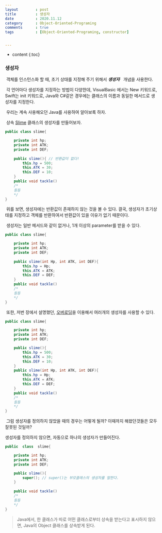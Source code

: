```yaml
---
layout        : post
title         : 생성자
date          : 2020.11.12
category      : Object-Oriented-Programing
comments      : true
tags          : [Object-Oriented-Programing, constructor]


---
```


* content
{:toc}

### 생성자

&nbsp;객체를 인스턴스화 할 때, 초기 상태를 지정해 주기 위해서 __*생성자*__ &nbsp; 개념을 사용한다. 

&nbsp;각 언어마다 생성자를 지정하는 방법이 다양한데, VisualBasic 에서는 New 키워드로, Swift는 init 키워드로, Java와 C#같은 경우에는 클래스의 이름과 동일한 메서드로 생성자를 지정한다.

&nbsp;우리는 계속 사용해오던 Java를 사용하여 알아보록 하자. 


&nbsp;상속 [Slime]({{site.baseurl}}/oop/2020/10/17/Chapter3.html#slime) 클래스의 생성자를 만들어보자.


```java
public class slime{

	private int hp;
	private int ATK;
	private int DEF;
	
	public slime(){ // 반환값이 없다!
		this.hp = 500;
		this.ATK = 30;
		this.DEF = 10;
	}
	public void tackle()
	/*
	등등
	*/
}
```

&nbsp;위를 보면, 생성자에는 반환값이 존재하지 않는 것을 볼 수 있다. 결국, 생성자가 초기상태를 지정하고 객체를 반환하여서 반환값이 있을 이유가 없기 때문이다.


&nbsp;생성자는 일반 메서드와 같이 없거나, 1개 이상의 parameter를 받을 수 있다.
```java
public class slime{

	private int hp;
	private int ATK;
	private int DEF;
	
	public slime(int Hp, int ATK, int DEF){ 
		this.hp = Hp;
		this.ATK = ATK;
		this.DEF = DEF;
	}
	public void tackle()
	/*
	등등
	*/
}
```

&nbsp;또한, 저번 장에서 설명했던, [오버로딩]({{site.baseurl}}/oop/2020/10/23/Chapter4.html#overloading)을 이용해서 여러개의 생성자를 사용할 수 있다.

```java
public class slime{

	private int hp;
	private int ATK;
	private int DEF;

	public slime(){ 
		this.hp = 500;
		this.ATK = 30;
		this.DEF = 10;
	}
	public slime(int Hp, int ATK, int DEF){
		this.hp = Hp;
		this.ATK = ATK;
		this.DEF = DEF;
	}
	public void tackle()
	/*
	등등
	*/
}
```

&nbsp;그럼 생성자를 정의하지 않았을 때의 경우는 어떻게 될까? 이때까지 해왔던것들은 모두 잘못된 것일까? 

생성자를 정의하지 않으면, 자동으로 하나의 생성자가 만들어진다.
```java
public  class  slime{

	private int hp;
	private int ATK;
	private int DEF;

	public slime(){
		super(); // super()는 부모클래스의 생성자를 말한다.
	}
	
	public void tackle()
	/*
	등등
	*/
}
```

> Java에서, 한 클래스가 따로 어떤 클래스로부터 상속을 받는다고 표시하지 않으면, Java의 Object 클래스를 상속받게 된다.